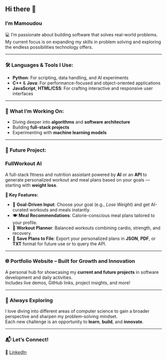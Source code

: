 ## Hi there 👋

### I’m Mamoudou

💻 I’m passionate about building software that solves real-world problems.  
My current focus is on expanding my skills in problem solving and exploring the endless possibilities technology offers.

---

### 🛠️ Languages & Tools I Use:
- **Python**: For scripting, data handling, and AI experiments  
- **C++** & **Java**: For performance-focused and object-oriented applications  
- **JavaScript**, **HTML/CSS**: For crafting interactive and responsive user interfaces  

---

### 🔭 What I’m Working On:
- Diving deeper into **algorithms** and **software architecture**
- Building **full-stack projects**
- Experimenting with **machine learning models**

---

### 🚀 Future Project: 

### FullWorkout AI
A full-stack fitness and nutrition assistant powered by **AI** or an **API** to generate personalized workout and meal plans based on your goals — starting with **weight loss**.

**🔑 Key Features:**
- 🎯 **Goal-Driven Input**: Choose your goal (e.g., *Lose Weight*) and get AI-curated workouts and meals instantly.  
- 🍽️ **Meal Recommendations**: Calorie-conscious meal plans tailored to your profile.  
- 🏃 **Workout Planner**: Balanced workouts combining cardio, strength, and recovery.  
- 💾 **Save Plans to File**: Export your personalized plans in **JSON**, **PDF**, or **TXT** format for future use or to query the API.

---

### 🌐 Portfolio Website – Built for Growth and Innovation
A personal hub for showcasing my **current and future projects** in software development and daily activities.  
Includes live demos, GitHub links, project insights, and more!

---

### 🌱 Always Exploring
I love diving into different areas of computer science to gain a broader perspective and sharpen my problem-solving mindset.  
Each new challenge is an opportunity to **learn**, **build**, and **innovate**.

---

### 📬 Let’s Connect!
🔗 [LinkedIn](https://www.linkedin.com/in/m-balde)





